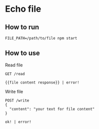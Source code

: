 # Echo file

## How to run
```
FILE_PATH=/path/to/file npm start
```

## How to use
Read file
```
GET /read

{{file content response}} | error!
```

Write file
```
POST /write
{
  "content": "your text for file content"
}

ok! | error!
```
